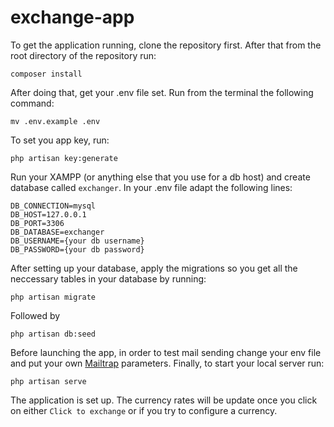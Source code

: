 # exchange-app

To get the application running, clone the repository first.
After that from the root directory of the repository run:
```
composer install
```

After doing that, get your .env file set. Run from the terminal the following command:
```
mv .env.example .env
```
To set you app key, run:
```
php artisan key:generate
```

Run your XAMPP (or anything else that you use for a db host) and create database called `exchanger`.
In your .env file adapt the following lines:
```
DB_CONNECTION=mysql
DB_HOST=127.0.0.1
DB_PORT=3306
DB_DATABASE=exchanger
DB_USERNAME={your db username}
DB_PASSWORD={your db password}
```

After setting up your database, apply the migrations so you get all the neccessary tables in your database by running:
```
php artisan migrate
```
Followed by
```
php artisan db:seed
```

Before launching the app, in order to test mail sending change your env file and put your own [Mailtrap](https://mailtrap.io/)  parameters.
Finally, to start your local server run:
```
php artisan serve
```

The application is set up. The currency rates will be update once you click on either `Click to exchange` or if you try to configure a currency.
